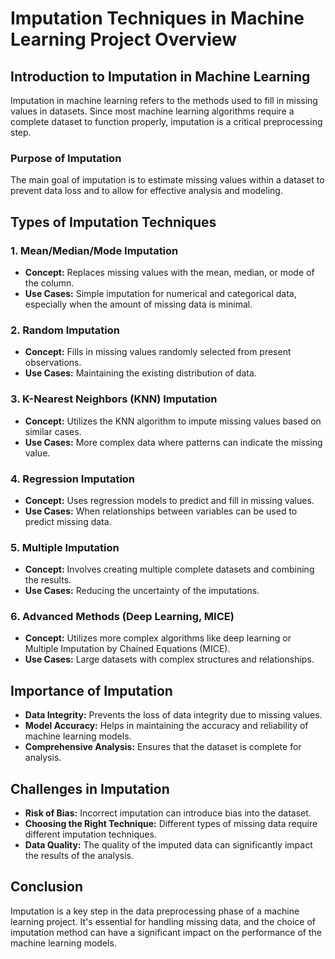 # Imputation Techniques in Machine Learning Project Overview

## Introduction to Imputation in Machine Learning

Imputation in machine learning refers to the methods used to fill in missing values in datasets. Since most machine learning algorithms require a complete dataset to function properly, imputation is a critical preprocessing step.

### Purpose of Imputation

The main goal of imputation is to estimate missing values within a dataset to prevent data loss and to allow for effective analysis and modeling.

## Types of Imputation Techniques

### 1. Mean/Median/Mode Imputation

- **Concept:** Replaces missing values with the mean, median, or mode of the column.
- **Use Cases:** Simple imputation for numerical and categorical data, especially when the amount of missing data is minimal.

### 2. Random Imputation

- **Concept:** Fills in missing values randomly selected from present observations.
- **Use Cases:** Maintaining the existing distribution of data.

### 3. K-Nearest Neighbors (KNN) Imputation

- **Concept:** Utilizes the KNN algorithm to impute missing values based on similar cases.
- **Use Cases:** More complex data where patterns can indicate the missing value.

### 4. Regression Imputation

- **Concept:** Uses regression models to predict and fill in missing values.
- **Use Cases:** When relationships between variables can be used to predict missing data.

### 5. Multiple Imputation

- **Concept:** Involves creating multiple complete datasets and combining the results.
- **Use Cases:** Reducing the uncertainty of the imputations.

### 6. Advanced Methods (Deep Learning, MICE)

- **Concept:** Utilizes more complex algorithms like deep learning or Multiple Imputation by Chained Equations (MICE).
- **Use Cases:** Large datasets with complex structures and relationships.

## Importance of Imputation

- **Data Integrity:** Prevents the loss of data integrity due to missing values.
- **Model Accuracy:** Helps in maintaining the accuracy and reliability of machine learning models.
- **Comprehensive Analysis:** Ensures that the dataset is complete for analysis.

## Challenges in Imputation

- **Risk of Bias:** Incorrect imputation can introduce bias into the dataset.
- **Choosing the Right Technique:** Different types of missing data require different imputation techniques.
- **Data Quality:** The quality of the imputed data can significantly impact the results of the analysis.

## Conclusion

Imputation is a key step in the data preprocessing phase of a machine learning project. It's essential for handling missing data, and the choice of imputation method can have a significant impact on the performance of the machine learning models.
